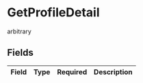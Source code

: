 # GetProfileDetail

arbitrary


## Fields

| Field       | Type        | Required    | Description |
| ----------- | ----------- | ----------- | ----------- |